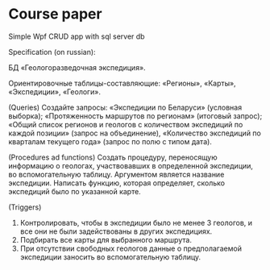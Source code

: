 # Course paper
Simple Wpf CRUD app with sql server db

Specification (on russian):

БД «Геологоразведочная экспедиция». 

Ориентировочные таблицы-составляющие:
«Регионы», «Карты», «Экспедиции», «Геологи». 


(Queries) 
Создайте запросы:
«Экспедиции по Беларуси» (условная выборка); «Протяженность маршрутов по регионам» (итоговый запрос); «Общий список регионов и геологов с количеством экспедиций по каждой позиции» (запрос на объединение), «Количество экспедиций по кварталам текущего года» (запрос по полю с типом дата).

(Procedures ad functions) 
Создать процедуру, переносящую информацию о геологах, участвовавших в определенной экспедиции, во вспомогательную таблицу. Аргументом является название экспедиции.
Написать функцию, которая определяет, сколько экспедиций было по указанной карте.

(Triggers)
1)	Контролировать, чтобы в экспедиции было не менее 3 геологов, и все они не были задействованы в других экспедициях.
2)	 Подбирать все карты для выбранного маршрута.
3)	При отсутствии свободных геологов данные о предполагаемой экспедиции заносить во вспомогательную таблицу.
